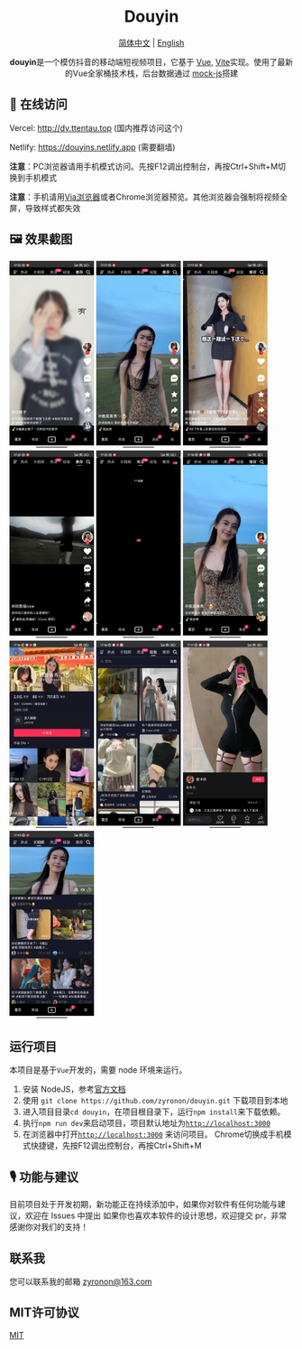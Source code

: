 <h1 align="center">
  Douyin
</h1>

<p align="center">
<a href="README.md">简体中文</a> | 
<a href="README-en-US.md">English</a> 
</p>


<p align="center">
 <b>douyin</b>是一个模仿抖音的移动端短视频项目，它基于 <a href="https://v3.cn.vuejs.org">Vue</a>,
<a href="https://cn.vitejs.dev/">Vite</a>实现。使用了最新的Vue全家桶技术栈，后台数据通过
<a href="http://mockjs.com">mock-js</a>搭建
</p>

## 📸 在线访问

Vercel: <http://dy.ttentau.top> (国内推荐访问这个)

Netlify: <https://douyins.netlify.app> (需要翻墙)

**注意**：PC浏览器请用手机模式访问。先按F12调出控制台，再按Ctrl+Shift+M切换到手机模式

**注意**：手机请用[Via浏览器](https://viayoo.com/zh-cn/)或者Chrome浏览器预览。其他浏览器会强制将视频全屏，导致样式都失效

## 🖼️ 效果截图

<div>
<img width="150px"    src='./public/docs/1.gif' />
<img width="150px"    src='./public/docs/2.gif' />
<img width="150px"    src='./public/docs/3.gif' />
<img width="150px"    src='./public/docs/4.gif' />
<img width="150px"    src='./public/docs/5.gif' />
<img width="150px"    src='./public/docs/img-1.jpg' />
<img width="150px"    src='./public/docs/img-2.jpg' />
<img width="150px"    src='./public/docs/img-3.jpg' />
<img width="150px"    src='./public/docs/img-4.jpg' />
<img width="150px"    src='./public/docs/img-5.jpg' />
</div>

## 运行项目

本项目是基于`Vue`开发的，需要 node 环境来运行。

1. 安装 NodeJS，参考[官方文档](https://nodejs.org/en/download)
2. 使用 `git clone https://github.com/zyronon/douyin.git` 下载项目到本地
3. 进入项目目录` cd douyin `，在项目根目录下，运行`npm install`来下载依赖。
4. 执行`npm run dev`来启动项目，项目默认地址为[`http://localhost:3000`](http://localhost:3000)
5. 在浏览器中打开[`http://localhost:3000`](http://localhost:3000) 来访问项目。
   Chrome切换成手机模式快捷键，先按F12调出控制台，再按Ctrl+Shift+M

## 🎙 功能与建议

目前项目处于开发初期，新功能正在持续添加中，如果你对软件有任何功能与建议，欢迎在 Issues 中提出
如果你也喜欢本软件的设计思想，欢迎提交 pr，非常感谢你对我们的支持！
 
## 联系我

您可以联系我的邮箱 <a href="mailto:zyronon@163.com">zyronon@163.com</a>

## MIT许可协议

[MIT](LICENSE) 
